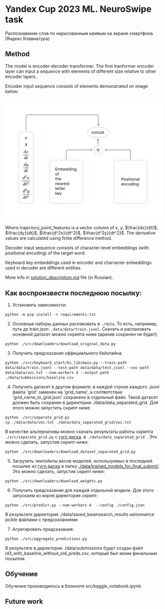 # Yandex Cup 2023 ML. NeuroSwipe task

Распознавание слов по&nbsp;нарисованным кривым на&nbsp;экране смартфона (Яндекс Клавиатура)

## Method

The model is encoder-decoder transformer.
The first tranformer encoder layer can input a sequence with elements of different size relative to other encoder layers.

Encoder input sequence consists of elements demonstrated on image below:

![Here should be an image of encoder_input_sequence_element](./REAME_materials/encoder_input_sequence_element.png)

Where trajectory_point_features is a vector column of $x$, $y$, $\frac{dx}{dt}$, $\frac{dy}{dt}$, $\frac{d^2x}{dt^2}$, $\frac{d^2y}{dt^2}$. The derivative values are calculated using finite difference method.

Decoder input sequence consists of character-level embeddings (with positional encoding) of the target word.

Keyboard key embeddings used in encoder and charracter embeddings used in decoder are different entities.

More info in [solution_description.md](solution_description.md) file (in Russian).


## Как воспроизвести последнюю посылку:

1. Установить зависимости:

```shell
python -m pip install -r requirements.txt
```

2. Основные наборы данных распаковать в `./data`. То есть, например, путь до train.json: `.data/data/train.jsonl`. Скачать и распаковать основной датасет можно скрипта ниже (арихив сохранен не будет):

```shell
python ./src/downloaders/download_original_data.py
```

3. Получить предсказания оффициального бейзлайна:

```shell
python ./src/keyboard_start/ks_lib/main.py --train-path data/data/train.jsonl --test-path data/data/test.jsonl --voc-path data/data/voc.txt --num-workers 4 --output-path ./data/submissions/baseline.csv
```

4. Получить датасет в другом формате: в каждой строке каждого .jsonl файла 'grid' заменен на 'grid_name', а соответствие 'grid_name_to_grid.json' сохранено в отдельный файл. Такой датасет должен быть сохранен в директории ./data/data_separated_grid. Для этого можно запустить скрипт ниже. 

```shell
python ./src/separate_grid.py
cp ./data/data/voc.txt ./data/data_separated_grid/voc.txt
```

В качестве альтернативы можно скачать результаты работы скрипта `./src/separate_grid.py` c [гугл диска](https://drive.google.com/drive/folders/1rRBUKUC0D6eZBJqT9qKs5fKQLl-gboej?usp=sharing). в `./data/data_separated_grid `. Это можно сделать, запустив скрипт ниже:

```shell
python ./src/downloaders/download_dataset_separated_grid.py
```

5. Загрузить чекпойнты весов моделей, используемых в последней посылке из [гугл диска](https://drive.google.com/drive/folders/1-iFPYCcRYy-tEu14Ry6xU6SMMf3eCjn6?usp=sharing) в папку [./data/trained_models_for_final_submit/](./data/trained_models_for_final_submit/). Это можно сделать, запустив скрипт ниже:

```shell
python ./src/downloaders/download_weights.py
```

6. Получить предсказания для каждой отдельной модели. Для этого запускаем из корня директория скрипт:

```shell
python ./src/predict.py --num-workers 4  --config ./config.json
```

В результате директория ./data/saved_beamsearch_results наполнится pickle файлами с предсказаниями

7. Агрегировать предсказания:

```shell
python ./src/aggregate_predictions.py
```

В результате в директории ./data/submissions будет создан файл id3_with_baseline_without_old_preds.csv, который был моим финальным посылом.


## Обучение
Обучение производилось в блокноте src/kaggle_notebook.ipynb

<!-- Перед побучением необходимо очистить тренировочный датасет -->

## Future work